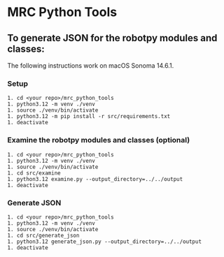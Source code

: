 # MRC Python Tools

## To generate JSON for the robotpy modules and classes:

The following instructions work on macOS Sonoma 14.6.1.

### Setup
    1. cd <your repo>/mrc_python_tools
    1. python3.12 -m venv ./venv
    1. source ./venv/bin/activate
    1. python3.12 -m pip install -r src/requirements.txt
    1. deactivate

### Examine the robotpy modules and classes (optional)
    1. cd <your repo>/mrc_python_tools
    1. python3.12 -m venv ./venv
    1. source ./venv/bin/activate
    1. cd src/examine
    1. python3.12 examine.py --output_directory=../../output
    1. deactivate

### Generate JSON
    1. cd <your repo>/mrc_python_tools
    1. python3.12 -m venv ./venv
    1. source ./venv/bin/activate
    1. cd src/generate_json
    1. python3.12 generate_json.py --output_directory=../../output
    1. deactivate
